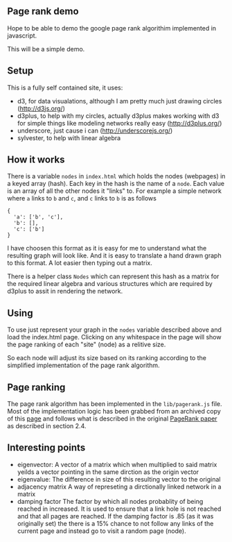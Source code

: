 ## Page rank demo

Hope to be able to demo the google page rank algorithim implemented in javascript.

This will be a simple demo.


## Setup

This is a fully self contained site, it uses:
* d3, for data visualations, although I am pretty much just drawing circles (http://d3js.org/)
* d3plus, to help with my circles, actually d3plus makes working with d3 for simple things like modeling networks really easy (http://d3plus.org/)
* underscore, just cause i can (http://underscorejs.org/)
* sylvester, to help with linear algebra

## How it works
There is a variable `nodes` in `index.html` which holds the nodes (webpages) in a keyed array (hash).  Each key in the hash is the name of a `node`. Each value is an array of all the other nodes it "links" to.  For example a simple network where `a` links to `b` and `c`, and `c` links to `b` is as follows

```
{
  'a': ['b', 'c'],
  'b': [],
  'c': ['b']
}
```
I have choosen this format as it is easy for me to understand what the resulting graph will look like.  And it is easy to translate a hand drawn graph to this format.  A lot easier then typing out a matrix.

There is a helper class `Nodes` which can represent this hash as a matrix for the required linear algebra and various structures which are required by d3plus to assit in rendering the network.

## Using

To use just represent your graph in the `nodes` variable described above and load the index.html page.  Clicking on any whitespace in the page will show the page ranking of each "site" (node) as a relitive size.

So each node will adjust its size based on its ranking according to the simplified implementation of the page rank algorithm.

## Page ranking

The page rank algorithm has been implemented in the `lib/pagerank.js` file.  Most of the implementation logic has been grabbed from an archived copy of this [page](http://williamcotton.com/pagerank-explained-with-javascript) and follows what is described in the original [PageRank paper](http://ilpubs.stanford.edu:8090/422/1/1999-66.pdf) as described in section 2.4.

## Interesting points

* eigenvector:
 A vector of a matrix which when multiplied to said matrix yeilds a vector pointing in the same dirction as the origin vector
* eigenvalue:
 The difference in size of this resulting vector to the original
* adjacency matrix
 A way of represeting a dirctionally linked network in a matrix
* damping factor
 The factor by which all nodes probablity of being reached in increased.  It is used to ensure that a link hole is not reached and that all pages are reached. If the damping factor is .85 (as it was originally set) the there is a 15% chance to not follow any links of the current page and instead go to visit a random page (node).
